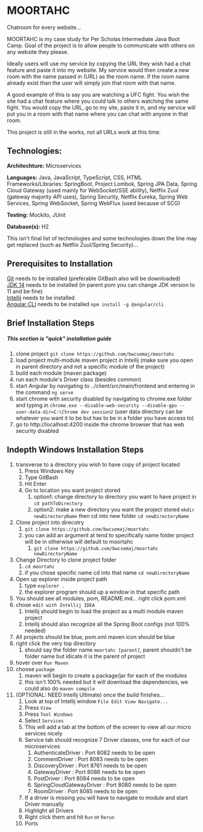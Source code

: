 # MOORTAHC
Chatroom for every website...

MOORTAHC is my case study for Per Scholas Intermediate Java Boot Camp. Goal of the project is to allow people to communicate with others on any website they please. 

Ideally users will use my service by copying the URL they wish had a chat feature and paste it into my website. My service would then create a new room with the name passed in (URL) as the room name. If the room name already exist than the user will simply join that room with that name.

A good example of this is say you are watching a UFC fight. You wish the site had a chat feature where you could talk to others watching the same fight. You would copy the URL, go to my site, paste it in, and my service will put you in a room with that name where you can chat with anyone in that room.

This project is still in the works, not all URLs work at this time.

## Technologies:

**Architechture:** Microservices

**Languages:** Java, JavaScript, TypeScript, CSS, HTML
Frameworks/Libraries: SpringBoot, Project Lombok, Spring JPA Data, Spring Cloud Gateway (used mainly for WebSocket/SSE ability), Netflix Zuul (gateway majority API uses), Spring Security, Netflix Eureka, Spring Web Services, Spring WebSocket, Spring WebFlux (used because of SCG)

**Testing:** Mockito, JUnit

**Database(s):** H2

This isn't final list of technologies and some technologies down the line may get replaced (such as Netflix Zuul/Spring Security)...

## Prerequisites to Installation
[Git](https://git-scm.com/downloads) needs to be installed (preferable GitBash also will be downloaded)\
[JDK 14](https://www.azul.com/downloads/zulu-community/?architecture=x86-64-bit&package=jdk) needs to be installed (in parent pom you can change JDK version to 11 and be fine)\
[Intellij](https://www.jetbrains.com/idea/download/#section=windows) needs to be installed\
[Angular CLI](https://angular.io/cli) needs to be installed `npm install -g @angular/cli`

## Brief Installation Steps
##### This section is "quick" installation guide
1. clone project `git clone https://github.com/bwcsemaj/moortahc`
2. load project multi-module maven project in Intellij (make sure you open in parent directory and not a specific module of the project)
3. build each module (maven package)
4. run each module's Driver class (besides common)
5. start Angular by navigating to ../client/src/main/frontend and entering in the command `ng serve`
6. start chrome with security disabled by navigating to chrome.exe folder and typing in `chrome.exe --disable-web-security --disable-gpu --user-data-dir=C:\Chrome dev session2` (user data directory can be whatever you want it to be but has to be in a folder you have access to)
7. go to http://localhost:4200 inside the chrome browser that has web security disabled

## Indepth Windows Installation Steps
1. transverse to a directory you wish to have copy of project located
    1. Press Windows Key
    2. Type GitBash
    3. Hit Enter
    4. Go to location you want project stored
        1. option1: change directory to directory you want to have project in `cd pathToDirectory`
        2. option2: make a new directory you want the project stored `mkdir newDirectoryName` then cd into new folder `cd newDirectoryName`
2. Clone project into direcotry
    1. `git clone https://github.com/bwcsemaj/moortahc`
    2. you can add an argument at tend to specifically name folder project will be in otherwise will default to moortahc
        1. `git clone https://github.com/bwcsemaj/moortahc newDirectoryName`
3. Change Directory to clone project folder
    1. `cd moortahc`
    2. if you chose specific name cd into that name `cd newDirectoryName`
4. Open up explorer inside project path
    1. type `explorer .`
    2. the explorer program should up a window in that specific path
5. You should see all modules, pom, README.md... right click pom.xml
6. chose `edit with Intellij IDEA`
    1. Intellij should begin to load the project as a multi module maven project
    2. Intellij should also recognize all the Spring Boot configs (not 100% needed)
7. All projects should be blue, pom.xml maven icon should be blue
8. right click the very top directory 
    1. should say the folder name `moortahc [parent]`, parent shouldn't be folder name but idicate it is the parent of project
9. hover over `Run Maven`
10. choose `package`
    1. maven will begin to create a package/jar for each of the modules
    2. this isn't 100% needed but it will download the dependencies, we could also do `maven compile`
11. (OPTIONAL: NEED Intellij Ultimate) once the build finishes...
    1. Look at top of Intellij window `File Edit View Navigate...`
    2. Press `View`
    3. Press `Tool Windows`
    4. Select `Services`
    5. This will add a tab at the bottom of the screen to view all our micro services nicely
    6. Service tab should recognize 7 Driver classes, one for each of our microservices
        1. AuthenticateDriver : Port 8082 needs to be open
        2. CommentDriver : Port 8083 needs to be open
        3. DiscoveryDriver : Port 8761 needs to be open
        4. GatewayDriver : Port 8086 needs to be open
        5. PostDriver : Port 8084 needs to be open
        6. SpringCloudGatewayDriver : Port 8080 needs to be open
        7. RoomDriver : Port 8085 needs to be open
    7. If a driver is missing you will have to navigate to module and start Driver manually
    8. Highlight all Drivers 
    9. Right click them and hit `Run` or `Rerun`
    10. Ports